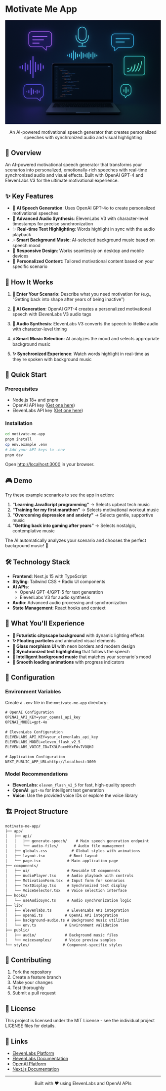 # Motivate Me App

![MotivateMe - AI Motivational Speech Generator](readmeimage.png)

<p align="center">
  An AI-powered motivational speech generator that creates personalized speeches with synchronized audio and visual highlighting
</p>

## 🎯 Overview

An AI-powered motivational speech generator that transforms your scenarios into personalized, emotionally-rich speeches with real-time synchronized audio and visual effects. Built with OpenAI GPT-4 and ElevenLabs V3 for the ultimate motivational experience.

## ✨ Key Features

- 🤖 **AI Speech Generation**: Uses OpenAI GPT-4o to create personalized motivational speeches
- 🎵 **Advanced Audio Synthesis**: ElevenLabs V3 with character-level timestamps for precise synchronization
- ✨ **Real-time Text Highlighting**: Words highlight in sync with the audio playback
- 🎶 **Smart Background Music**: AI-selected background music based on speech mood
- 📱 **Responsive Design**: Works seamlessly on desktop and mobile devices
- 🎯 **Personalized Content**: Tailored motivational content based on your specific scenario

## 🚀 How It Works

1. **📝 Enter Your Scenario**: Describe what you need motivation for (e.g., "Getting back into shape after years of being inactive")

2. **🤖 AI Generation**: OpenAI GPT-4 creates a personalized motivational speech with ElevenLabs V3 audio tags

3. **🎵 Audio Synthesis**: ElevenLabs V3 converts the speech to lifelike audio with character-level timing

4. **🎶 Smart Music Selection**: AI analyzes the mood and selects appropriate background music

5. **✨ Synchronized Experience**: Watch words highlight in real-time as they're spoken with background music

## 🚀 Quick Start

### Prerequisites
- Node.js 18+ and pnpm
- OpenAI API key ([Get one here](https://platform.openai.com/api-keys))
- ElevenLabs API key ([Get one here](https://elevenlabs.io/app/settings/api-keys))

### Installation

```bash
cd motivate-me-app
pnpm install
cp env.example .env
# Add your API keys to .env
pnpm dev
```

Open [http://localhost:3000](http://localhost:3000) in your browser.

## 🎮 Demo

Try these example scenarios to see the app in action:

1. **"Learning JavaScript programming"** → Selects upbeat tech music
2. **"Training for my first marathon"** → Selects motivational workout music  
3. **"Overcoming depression and anxiety"** → Selects gentle, supportive music
4. **"Getting back into gaming after years"** → Selects nostalgic, contemplative music

The AI automatically analyzes your scenario and chooses the perfect background music! 🎯

## 🛠️ Technology Stack

- **Frontend**: Next.js 15 with TypeScript
- **Styling**: Tailwind CSS + Radix UI components
- **AI APIs**: 
  - OpenAI GPT-4/GPT-5 for text generation
  - ElevenLabs V3 for audio synthesis
- **Audio**: Advanced audio processing and synchronization
- **State Management**: React hooks and context

## 🎨 What You'll Experience

- **🌆 Futuristic cityscape background** with dynamic lighting effects
- **✨ Floating particles** and animated visual elements  
- **🔮 Glass morphism UI** with neon borders and modern design
- **💫 Synchronized text highlighting** that follows the speech
- **🎵 Intelligent background music** that matches your scenario's mood
- **🎪 Smooth loading animations** with progress indicators

## 🔧 Configuration

### Environment Variables
Create a `.env` file in the `motivate-me-app` directory:

```env
# OpenAI Configuration
OPENAI_API_KEY=your_openai_api_key
OPENAI_MODEL=gpt-4o

# ElevenLabs Configuration  
ELEVENLABS_API_KEY=your_elevenlabs_api_key
ELEVENLABS_MODEL=eleven_flash_v2_5
ELEVENLABS_VOICE_ID=TX3LPaxmHKxFdv7VOQHJ

# Application Configuration
NEXT_PUBLIC_APP_URL=http://localhost:3000
```

### Model Recommendations
- **ElevenLabs**: `eleven_flash_v2_5` for fast, high-quality speech
- **OpenAI**: `gpt-4o` for intelligent text generation
- **Voice**: Use the provided voice IDs or explore the voice library

## 🏗️ Project Structure

```
motivate-me-app/
├── app/
│   ├── api/
│   │   ├── generate-speech/    # Main speech generation endpoint
│   │   └── audio-files/       # Audio file management
│   ├── globals.css           # Global styles with animations
│   ├── layout.tsx           # Root layout
│   └── page.tsx            # Main application page
├── components/
│   ├── ui/                 # Reusable UI components
│   ├── AudioPlayer.tsx     # Audio playback with controls
│   ├── MotivationForm.tsx  # Input form for scenarios
│   ├── TextDisplay.tsx     # Synchronized text display
│   └── VoiceSelector.tsx   # Voice selection interface
├── hooks/
│   └── useAudioSync.ts     # Audio synchronization logic
├── lib/
│   ├── elevenlabs.ts       # ElevenLabs API integration
│   ├── openai.ts          # OpenAI API integration
│   ├── background-audio.ts # Background music utilities
│   └── env.ts             # Environment validation
├── public/
│   ├── audio/             # Background music files
│   └── voicesamples/      # Voice preview samples
└── styles/               # Component-specific styles
```

## 🤝 Contributing

1. Fork the repository
2. Create a feature branch
3. Make your changes
4. Test thoroughly
5. Submit a pull request

## 📄 License

This project is licensed under the MIT License - see the individual project LICENSE files for details.

## 🔗 Links

- [ElevenLabs Platform](https://elevenlabs.io)
- [ElevenLabs Documentation](https://elevenlabs.io/docs)
- [OpenAI Platform](https://platform.openai.com)
- [Next.js Documentation](https://nextjs.org/docs)

---

<p align="center">
  Built with ❤️ using ElevenLabs and OpenAI APIs
</p>
